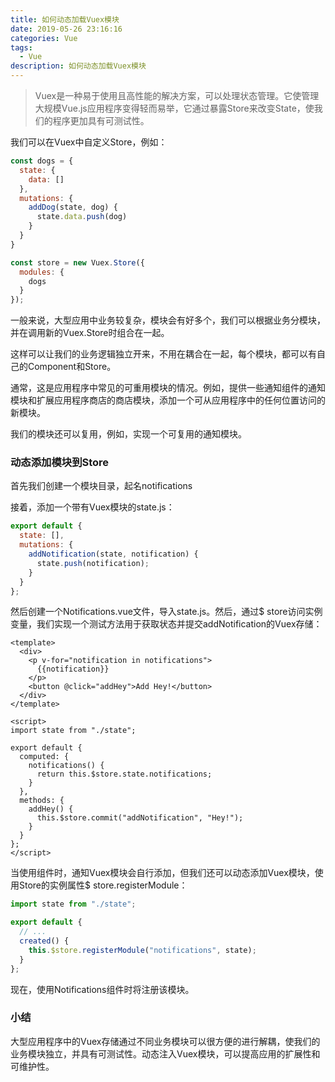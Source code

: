 ```yaml
---
title: 如何动态加载Vuex模块
date: 2019-05-26 23:16:16
categories: Vue
tags:
  - Vue
description: 如何动态加载Vuex模块
---
```


> Vuex是一种易于使用且高性能的解决方案，可以处理状态管理。它使管理大规模Vue.js应用程序变得轻而易举，它通过暴露Store来改变State，使我们的程序更加具有可测试性。

我们可以在Vuex中自定义Store，例如：

```javascript
const dogs = {
  state: {
    data: []
  },
  mutations: {
    addDog(state, dog) {
      state.data.push(dog)
    }
  }
}

const store = new Vuex.Store({
  modules: {
    dogs
  }
});
```

一般来说，大型应用中业务较复杂，模块会有好多个，我们可以根据业务分模块，并在调用新的Vuex.Store时组合在一起。

这样可以让我们的业务逻辑独立开来，不用在耦合在一起，每个模块，都可以有自己的Component和Store。

通常，这是应用程序中常见的可重用模块的情况。例如，提供一些通知组件的通知模块和扩展应用程序商店的商店模块，添加一个可从应用程序中的任何位置访问的新模块。

我们的模块还可以复用，例如，实现一个可复用的通知模块。

### 动态添加模块到Store

首先我们创建一个模块目录，起名notifications

接着，添加一个带有Vuex模块的state.js：

```javascript
export default {
  state: [],
  mutations: {
    addNotification(state, notification) {
      state.push(notification);
    }
  }
};
```

然后创建一个Notifications.vue文件，导入state.js。然后，通过$ store访问实例变量，我们实现一个测试方法用于获取状态并提交addNotification的Vuex存储：

```vue
<template>
  <div>
    <p v-for="notification in notifications">
      {{notification}}
    </p>
    <button @click="addHey">Add Hey!</button>
  </div>
</template>

<script>
import state from "./state";

export default {
  computed: {
    notifications() {
      return this.$store.state.notifications;
    }
  },
  methods: {
    addHey() {
      this.$store.commit("addNotification", "Hey!");
    }
  }
};
</script>
```

当使用组件时，通知Vuex模块会自行添加，但我们还可以动态添加Vuex模块，使用Store的实例属性$ store.registerModule：

```javascript
import state from "./state";

export default {
  // ...
  created() {
    this.$store.registerModule("notifications", state);
  }
};
```

现在，使用Notifications组件时将注册该模块。

### 小结

大型应用程序中的Vuex存储通过不同业务模块可以很方便的进行解耦，使我们的业务模块独立，并具有可测试性。动态注入Vuex模块，可以提高应用的扩展性和可维护性。

